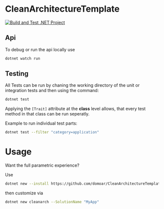 # CleanArchitectureTemplate

[![Build and Test .NET Project](https://github.com/domoar/CleanArchitectureTemplate/actions/workflows/build.yaml/badge.svg?branch=main)](https://github.com/domoar/CleanArchitectureTemplate/actions/workflows/build.yaml?branch=main)

## Api

To debug or run the api locally use 

```bash
dotnet watch run
```

## Testing

All Tests can be run by chaning the working directory of the unit or integration tests and then using the command:

```bash
dotnet test
```

Applying the `[Trait]` attribute at the **class** level allows, that every test method in that class can be run seperatly.

Example to run individual test parts:

```bash
dotnet test --filter "category=application"
```

# Usage

Want the full parametric experience?

Use

```bash
dotnet new --install https://github.com/domoar/CleanArchitectureTemplate
```

then customize via 

```bash
dotnet new cleanarch --SolutionName "MyApp"
```
